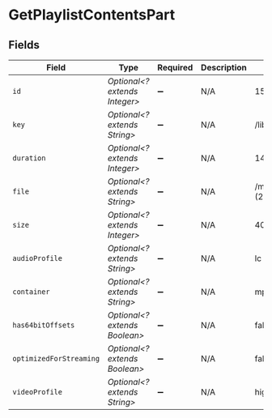 # GetPlaylistContentsPart


## Fields

| Field                                       | Type                                        | Required                                    | Description                                 | Example                                     |
| ------------------------------------------- | ------------------------------------------- | ------------------------------------------- | ------------------------------------------- | ------------------------------------------- |
| `id`                                        | *Optional<? extends Integer>*               | :heavy_minus_sign:                          | N/A                                         | 15                                          |
| `key`                                       | *Optional<? extends String>*                | :heavy_minus_sign:                          | N/A                                         | /library/parts/15/1705637151/file.mp4       |
| `duration`                                  | *Optional<? extends Integer>*               | :heavy_minus_sign:                          | N/A                                         | 141416                                      |
| `file`                                      | *Optional<? extends String>*                | :heavy_minus_sign:                          | N/A                                         | /movies/Serenity (2005)/Serenity (2005).mp4 |
| `size`                                      | *Optional<? extends Integer>*               | :heavy_minus_sign:                          | N/A                                         | 40271948                                    |
| `audioProfile`                              | *Optional<? extends String>*                | :heavy_minus_sign:                          | N/A                                         | lc                                          |
| `container`                                 | *Optional<? extends String>*                | :heavy_minus_sign:                          | N/A                                         | mp4                                         |
| `has64bitOffsets`                           | *Optional<? extends Boolean>*               | :heavy_minus_sign:                          | N/A                                         | false                                       |
| `optimizedForStreaming`                     | *Optional<? extends Boolean>*               | :heavy_minus_sign:                          | N/A                                         | false                                       |
| `videoProfile`                              | *Optional<? extends String>*                | :heavy_minus_sign:                          | N/A                                         | high                                        |